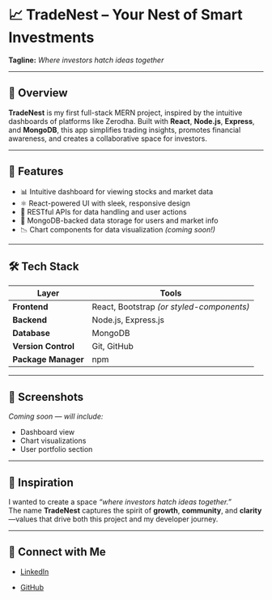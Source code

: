 # 📈 TradeNest – Your Nest of Smart Investments

**Tagline:** *Where investors hatch ideas together*

---

## 🌟 Overview
**TradeNest** is my first full-stack MERN project, inspired by the intuitive dashboards of platforms like Zerodha. Built with **React**, **Node.js**, **Express**, and **MongoDB**, this app simplifies trading insights, promotes financial awareness, and creates a collaborative space for investors.

---

## 🚀 Features
- 📊 Intuitive dashboard for viewing stocks and market data  
- ⚛️ React-powered UI with sleek, responsive design  
- 🔄 RESTful APIs for data handling and user actions  
- 🧠 MongoDB-backed data storage for users and market info  
- 📉 Chart components for data visualization *(coming soon!)*

---

## 🛠 Tech Stack

| Layer       | Tools                                  |
|-------------|----------------------------------------|
| **Frontend**| React, Bootstrap *(or styled-components)* |
| **Backend** | Node.js, Express.js                    |
| **Database**| MongoDB                                |
| **Version Control**| Git, GitHub                    |
| **Package Manager**| npm                           |

---

## 📸 Screenshots
*Coming soon — will include:*
- Dashboard view  
- Chart visualizations  
- User portfolio section

---

## 🌱 Inspiration
I wanted to create a space *“where investors hatch ideas together.”*  
The name **TradeNest** captures the spirit of **growth**, **community**, and **clarity**—values that drive both this project and my developer journey.

---

## 🔗 Connect with Me

- [LinkedIn](www.linkedin.com/in/anjali-kumari-b093ab333)
   
- [GitHub](https://github.com/Anjali-Kumari20-dot/TradeNest)


